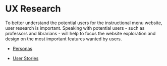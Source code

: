 # UX Research

To better understand the potential users for the instructional menu website, user research is important. Speaking with potential users - such as professors and librarians - will help to focus the website exploration and design on the most important features wanted by users.

* [Personas](00_personas.md)

* [User Stories](01_user-stories.md)